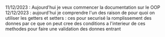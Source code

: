  11/12/2023 : Aujourd'hui je veux commencer la documentation sur le OOP 
12/12/2023  : aujourd'hui je comprendre l'un des raison de pour quoi on utiliser les getters et setters : ces pour securisé la romplissement des donnes par ce que on peut cree des conditions a l'interieur de ces methodes pour faire une validation des donnes entrant  

